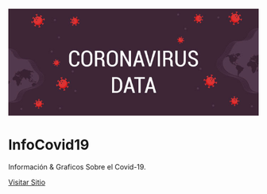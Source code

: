 ![Coronavirus Data](./imagenes/README.jpg) 

# InfoCovid19

Información & Graficos Sobre el Covid-19.

[Visitar Sitio](https://www.infocovid19.cl)

<!--

TAREAS:

> Casos nuevos totales por región incremental
= https://github.com/MinCiencia/Datos-COVID19/blob/master/output/producto13/CasosNuevosCumulativo.csv

> Fallecidos con COVID-19 por región incremental
= https://github.com/MinCiencia/Datos-COVID19/blob/master/output/producto14/FallecidosCumulativo.csv

> Casos por genero y grupo de edad
= https://github.com/MinCiencia/Datos-COVID19/blob/master/output/producto16/CasosGeneroEtario.csv






> Casos fallecidos por comuna
= https://github.com/MinCiencia/Datos-COVID19/tree/master/output/producto38

> Curva Activos vs. Recuperados
= https://github.com/MinCiencia/Datos-COVID19/tree/master/output/producto46

> Media Movil
= https://github.com/MinCiencia/Datos-COVID19/tree/master/output/producto47





> Casos nuevos por fecha de inicio de síntomas por comuna
= https://github.com/MinCiencia/Datos-COVID19/blob/master/output/producto15/FechaInicioSintomas.csv

> Tasa de incidencia historica por comuna y total regional
= https://github.com/MinCiencia/Datos-COVID19/blob/master/output/producto1/Covid-19.csv
= https://github.com/MinCiencia/Datos-COVID19/blob/master/output/producto18/TasaDeIncidencia.csv
= ( https://github.com/MinCiencia/Datos-COVID19/tree/master/output/producto2 )

> Casos actuales por fecha de inicio de síntomas y comuna
= https://github.com/MinCiencia/Datos-COVID19/blob/master/output/producto25/CasosActualesPorComuna.csv


-->